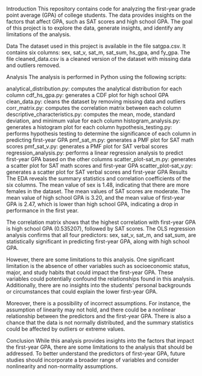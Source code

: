 Introduction
This repository contains code for analyzing the first-year grade point average (GPA) of college students. The data provides insights on the factors that affect GPA, such as SAT scores and high school GPA. The goal of this project is to explore the data, generate insights, and identify any limitations of the analysis.

Data
The dataset used in this project is available in the file satgpa.csv. It contains six columns: sex, sat_v, sat_m, sat_sum, hs_gpa, and fy_gpa. The file cleaned_data.csv is a cleaned version of the dataset with missing data and outliers removed.

Analysis
The analysis is performed in Python using the following scripts:

analytical_distribution.py: computes the analytical distribution for each column
cdf_hs_gpa.py: generates a CDF plot for high school GPA
clean_data.py: cleans the dataset by removing missing data and outliers
corr_matrix.py: computes the correlation matrix between each column
descriptive_characteristics.py: computes the mean, mode, standard deviation, and minimum value for each column
histogram_analysis.py: generates a histogram plot for each column
hypothesis_testing.py: performs hypothesis testing to determine the significance of each column in predicting first-year GPA
pmf_sat_m.py: generates a PMF plot for SAT math scores
pmf_sat_v.py: generates a PMF plot for SAT verbal scores
regression_analysis.py: performs a linear regression analysis to predict first-year GPA based on the other columns
scatter_plot-sat_m.py: generates a scatter plot for SAT math scores and first-year GPA
scatter_plot-sat_v.py: generates a scatter plot for SAT verbal scores and first-year GPA
Results
The EDA reveals the summary statistics and correlation coefficients of the six columns. The mean value of sex is 1.48, indicating that there are more females in the dataset. The mean values of SAT scores are moderate. The mean value of high school GPA is 3.20, and the mean value of first-year GPA is 2.47, which is lower than high school GPA, indicating a drop in performance in the first year.

The correlation matrix shows that the highest correlation with first-year GPA is high school GPA (0.535207), followed by SAT scores. The OLS regression analysis confirms that all four predictors: sex, sat_v, sat_m, and sat_sum, are statistically significant in predicting first-year GPA, along with high school GPA.

However, there are some limitations to this analysis. One significant limitation is the absence of other variables such as socioeconomic status, major, and study habits that could impact the first-year GPA. These variables could potentially confound the relationships found in this analysis. Additionally, there are no insights into the students' personal backgrounds or circumstances that could explain the lower first-year GPA.

Moreover, there is a possibility of incorrect assumptions. For instance, the assumption of linearity may not hold, and there could be a nonlinear relationship between the predictors and the first-year GPA. There is also a chance that the data is not normally distributed, and the summary statistics could be affected by outliers or extreme values.

Conclusion
While this analysis provides insights into the factors that impact the first-year GPA, there are some limitations to the analysis that should be addressed. To better understand the predictors of first-year GPA, future studies should incorporate a broader range of variables and consider nonlinearity and non-normality assumptions.

